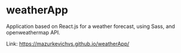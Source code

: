 # weatherApp
Application based on React.js for a weather forecast, using Sass, and openweathermap API.

Link: https://mazurkevichvs.github.io/weatherApp/
